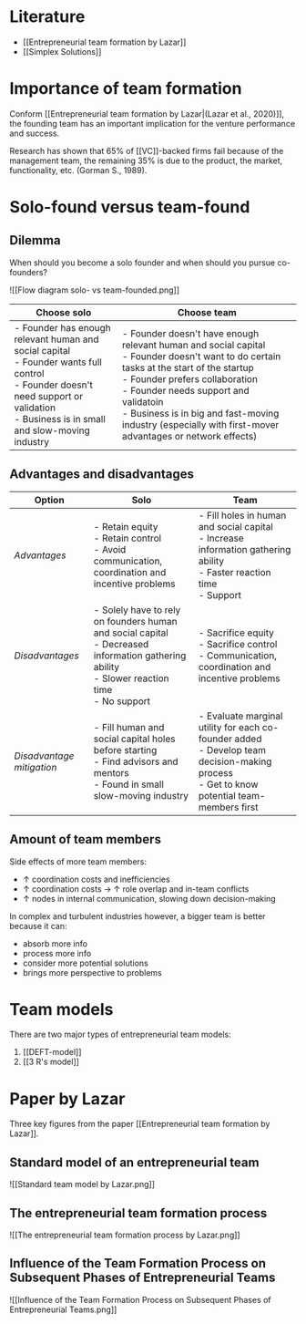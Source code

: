 # Literature
- [[Entrepreneurial team formation by Lazar]]
- [[Simplex Solutions]]
# Importance of team formation
Conform [[Entrepreneurial team formation by Lazar|(Lazar et al., 2020)]], the founding team has an important implication for the venture performance and success.

Research has shown that 65% of [[VC]]-backed firms fail because of the management team, the remaining 35% is due to the product, the market, functionality, etc. (Gorman S., 1989).
# Solo-found versus team-found
## Dilemma
When should you become a solo founder and when should you pursue co-founders?

![[Flow diagram solo- vs team-founded.png]]

| Choose solo | Choose team |
| ---- | ---- |
| - Founder has enough relevant human and social capital<br>- Founder wants full control<br>- Founder doesn't need support or validation<br>- Business is in small and slow-moving industry | - Founder doesn't have enough relevant human and social capital<br>- Founder doesn't want to do certain tasks at the start of the startup<br>- Founder prefers collaboration<br>- Founder needs support and validatoin<br>- Business is in big and fast-moving industry (especially with first-mover advantages or network effects)  |
## Advantages and disadvantages
| Option | Solo | Team |
| ---- | ---- | ---- |
| *Advantages* | - Retain equity<br>- Retain control<br>- Avoid communication, coordination and incentive problems | - Fill holes in human and social capital<br>- Increase information gathering ability<br>- Faster reaction time<br>- Support |
| *Disadvantages* | - Solely have to rely on founders human and social capital<br>- Decreased information gathering ability<br>- Slower reaction time<br>- No support | - Sacrifice equity<br>- Sacrifice control<br>- Communication, coordination and incentive problems |
| *Disadvantage mitigation* | - Fill human and social capital holes before starting<br>- Find advisors and mentors<br>- Found in small slow-moving industry | - Evaluate marginal utility for each co-founder added<br>- Develop team decision-making process<br>- Get to know potential team-members first |
## Amount of team members
Side effects of more team members:
- $\uparrow$  coordination costs and inefficiencies
- $\uparrow$ coordination costs $\rightarrow$ $\uparrow$ role overlap and in-team conflicts
- $\uparrow$ nodes in internal communication, slowing down decision-making

In complex and turbulent industries however, a bigger team is better because it can:
- absorb more info
- process more info
- consider more potential solutions
- brings more perspective to problems
# Team models
There are two major types of entrepreneurial team models:
1. [[DEFT-model]]
2. [[3 R's model]]
# Paper by Lazar
Three key figures from the paper [[Entrepreneurial team formation by Lazar]].
## Standard model of an entrepreneurial team
![[Standard team model by Lazar.png]]
## The entrepreneurial team formation process
![[The entrepreneurial team formation process by Lazar.png]]
## Influence of the Team Formation Process on Subsequent Phases of Entrepreneurial Teams
![[Influence of the Team Formation Process on Subsequent Phases of Entrepreneurial Teams.png]]